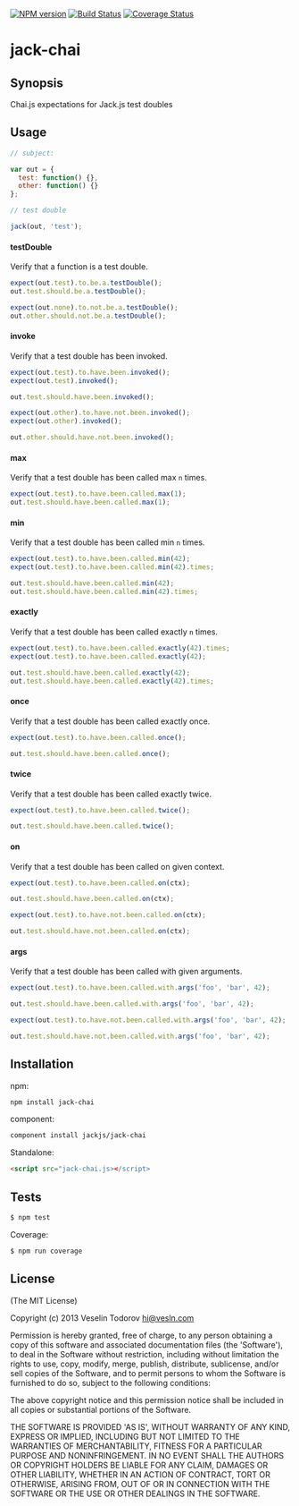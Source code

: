 [![NPM version](https://badge.fury.io/js/jack-chai.png)](http://badge.fury.io/js/jack-chai)
[![Build Status](https://secure.travis-ci.org/jackjs/jack-chai.png)](http://travis-ci.org/jackjs/jack-chai)
[![Coverage Status](https://coveralls.io/repos/jackjs/jack-chai/badge.png?branch=master)](https://coveralls.io/r/jackjs/jack-chai?branch=master)

# jack-chai

## Synopsis

Chai.js expectations for Jack.js test doubles

## Usage

```js
// subject:

var out = {
  test: function() {},
  other: function() {}
};

// test double

jack(out, 'test');
```

#### testDouble

Verify that a function is a test double.

```js
expect(out.test).to.be.a.testDouble();
out.test.should.be.a.testDouble();

expect(out.none).to.not.be.a.testDouble();
out.other.should.not.be.a.testDouble();
```

#### invoke

Verify that a test double has been invoked.

```js
expect(out.test).to.have.been.invoked();
expect(out.test).invoked();

out.test.should.have.been.invoked();

expect(out.other).to.have.not.been.invoked();
expect(out.other).invoked();

out.other.should.have.not.been.invoked();
```

#### max

Verify that a test double has been called max `n` times.

```js
expect(out.test).to.have.been.called.max(1);
out.test.should.have.been.called.max(1);
```

#### min

Verify that a test double has been called min `n` times.

```js
expect(out.test).to.have.been.called.min(42);
expect(out.test).to.have.been.called.min(42).times;

out.test.should.have.been.called.min(42);
out.test.should.have.been.called.min(42).times;
```

#### exactly

Verify that a test double has been called exactly `n` times.

```js
expect(out.test).to.have.been.called.exactly(42).times;
expect(out.test).to.have.been.called.exactly(42);

out.test.should.have.been.called.exactly(42);
out.test.should.have.been.called.exactly(42).times;
```

#### once

Verify that a test double has been called exactly once.

```js
expect(out.test).to.have.been.called.once();

out.test.should.have.been.called.once();
```

#### twice

Verify that a test double has been called exactly twice.

```js
expect(out.test).to.have.been.called.twice();

out.test.should.have.been.called.twice();
```

#### on

Verify that a test double has been called on given context.

```js
expect(out.test).to.have.been.called.on(ctx);

out.test.should.have.been.called.on(ctx);

expect(out.test).to.have.not.been.called.on(ctx);

out.test.should.have.not.been.called.on(ctx);
```

#### args

Verify that a test double has been called with given arguments.

```js
expect(out.test).to.have.been.called.with.args('foo', 'bar', 42);

out.test.should.have.been.called.with.args('foo', 'bar', 42);

expect(out.test).to.have.not.been.called.with.args('foo', 'bar', 42);

out.test.should.have.not.been.called.with.args('foo', 'bar', 42);
```

## Installation

npm:

```bash
npm install jack-chai
```

component:

```bash
component install jackjs/jack-chai
```

Standalone:

```html
<script src="jack-chai.js></script>
```

## Tests

```bash
$ npm test
```

Coverage:

```bash
$ npm run coverage
```

## License

(The MIT License)

Copyright (c) 2013 Veselin Todorov <hi@vesln.com>

Permission is hereby granted, free of charge, to any person obtaining
a copy of this software and associated documentation files (the
'Software'), to deal in the Software without restriction, including
without limitation the rights to use, copy, modify, merge, publish,
distribute, sublicense, and/or sell copies of the Software, and to
permit persons to whom the Software is furnished to do so, subject to
the following conditions:

The above copyright notice and this permission notice shall be
included in all copies or substantial portions of the Software.

THE SOFTWARE IS PROVIDED 'AS IS', WITHOUT WARRANTY OF ANY KIND,
EXPRESS OR IMPLIED, INCLUDING BUT NOT LIMITED TO THE WARRANTIES OF
MERCHANTABILITY, FITNESS FOR A PARTICULAR PURPOSE AND NONINFRINGEMENT.
IN NO EVENT SHALL THE AUTHORS OR COPYRIGHT HOLDERS BE LIABLE FOR ANY
CLAIM, DAMAGES OR OTHER LIABILITY, WHETHER IN AN ACTION OF CONTRACT,
TORT OR OTHERWISE, ARISING FROM, OUT OF OR IN CONNECTION WITH THE
SOFTWARE OR THE USE OR OTHER DEALINGS IN THE SOFTWARE.
